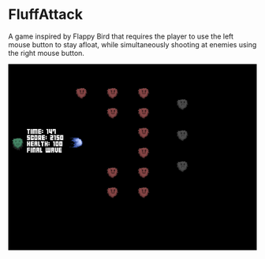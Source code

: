 FluffAttack
===========

A game inspired by Flappy Bird that requires the player to use the left mouse button to stay afloat, while simultaneously shooting at enemies using the right mouse button.

![Alt text](FluffAttack.png)
